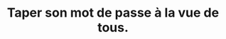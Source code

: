 ---
categories: category-nGkbk6oSlC5_p3eqoXX2o
goodPractices:
- Faire attention aux personnes qui peuvent voir son mot de passe lorsque l’on est
  en train de le composer. De manière générale, veiller à protéger la confidentialité
  de tous ses écrits sur un ordinateur.
risks:
- Permettre à une personne tierce de voir son mot de passe et de l’utiliser à son
  insu.
title: Taper son mot de passe à la vue de tous.
uuid: vulnerability-kn3tDMIQUbq37jyk3B22D
visibleInCms: true
---